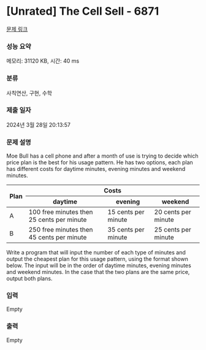 # [Unrated] The Cell Sell - 6871 

[문제 링크](https://www.acmicpc.net/problem/6871) 

### 성능 요약

메모리: 31120 KB, 시간: 40 ms

### 분류

사칙연산, 구현, 수학

### 제출 일자

2024년 3월 28일 20:13:57

### 문제 설명

<p>Moe Bull has a cell phone and after a month of use is trying to decide which price plan is the best for his usage pattern. He has two options, each plan has different costs for daytime minutes, evening minutes and weekend minutes.</p>

<table class="table table-bordered">
	<thead>
		<tr>
			<th rowspan="2">Plan</th>
			<th colspan="3">Costs</th>
		</tr>
		<tr>
			<th>daytime</th>
			<th>evening</th>
			<th>weekend</th>
		</tr>
	</thead>
	<tbody>
		<tr>
			<td>A</td>
			<td>100 free minutes then 25 cents per minute</td>
			<td>15 cents per minute</td>
			<td>20 cents per minute</td>
		</tr>
		<tr>
			<td>B</td>
			<td>250 free minutes then 45 cents per minute</td>
			<td>35 cents per minute</td>
			<td>25 cents per minute</td>
		</tr>
	</tbody>
</table>

<p>Write a program that will input the number of each type of minutes and output the cheapest plan for this usage pattern, using the format shown below. The input will be in the order of daytime minutes, evening minutes and weekend minutes. In the case that the two plans are the same price, output both plans.</p>

### 입력 

 Empty

### 출력 

 Empty

